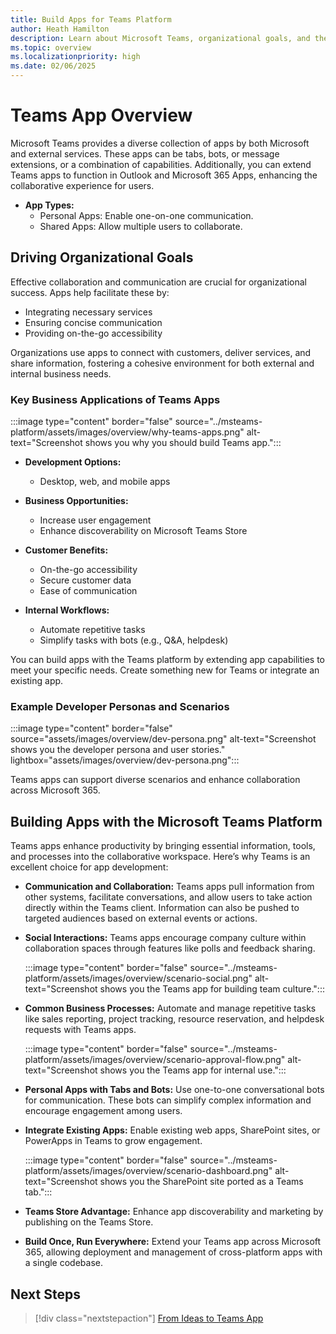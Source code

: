 ```yaml
---
title: Build Apps for Teams Platform
author: Heath Hamilton
description: Learn about Microsoft Teams, organizational goals, and the advantages of building apps on the Teams platform.
ms.topic: overview
ms.localizationpriority: high
ms.date: 02/06/2025
---
```


# Teams App Overview

Microsoft Teams provides a diverse collection of apps by both Microsoft and external services. These apps can be tabs, bots, or message extensions, or a combination of capabilities. Additionally, you can extend Teams apps to function in Outlook and Microsoft 365 Apps, enhancing the collaborative experience for users.

- **App Types:**
  - Personal Apps: Enable one-on-one communication.
  - Shared Apps: Allow multiple users to collaborate.

## Driving Organizational Goals

Effective collaboration and communication are crucial for organizational success. Apps help facilitate these by:

- Integrating necessary services
- Ensuring concise communication
- Providing on-the-go accessibility

Organizations use apps to connect with customers, deliver services, and share information, fostering a cohesive environment for both external and internal business needs.

### Key Business Applications of Teams Apps

:::image type="content" border="false" source="../msteams-platform/assets/images/overview/why-teams-apps.png" alt-text="Screenshot shows you why you should build Teams app.":::

- **Development Options:**
  - Desktop, web, and mobile apps

- **Business Opportunities:**
  - Increase user engagement
  - Enhance discoverability on Microsoft Teams Store

- **Customer Benefits:**
  - On-the-go accessibility
  - Secure customer data
  - Ease of communication

- **Internal Workflows:**
  - Automate repetitive tasks
  - Simplify tasks with bots (e.g., Q&A, helpdesk)

You can build apps with the Teams platform by extending app capabilities to meet your specific needs. Create something new for Teams or integrate an existing app.

### Example Developer Personas and Scenarios

:::image type="content" border="false" source="assets/images/overview/dev-persona.png" alt-text="Screenshot shows you the developer persona and user stories." lightbox="assets/images/overview/dev-persona.png":::

Teams apps can support diverse scenarios and enhance collaboration across Microsoft 365.

## Building Apps with the Microsoft Teams Platform

Teams apps enhance productivity by bringing essential information, tools, and processes into the collaborative workspace. Here’s why Teams is an excellent choice for app development:

- **Communication and Collaboration:**
  Teams apps pull information from other systems, facilitate conversations, and allow users to take action directly within the Teams client. Information can also be pushed to targeted audiences based on external events or actions.

- **Social Interactions:**
  Teams apps encourage company culture within collaboration spaces through features like polls and feedback sharing.

  :::image type="content" border="false" source="../msteams-platform/assets/images/overview/scenario-social.png" alt-text="Screenshot shows you the Teams app for building team culture.":::

- **Common Business Processes:**
  Automate and manage repetitive tasks like sales reporting, project tracking, resource reservation, and helpdesk requests with Teams apps.

  :::image type="content" border="false" source="../msteams-platform/assets/images/overview/scenario-approval-flow.png" alt-text="Screenshot shows you the Teams app for internal use.":::

- **Personal Apps with Tabs and Bots:**
  Use one-to-one conversational bots for communication. These bots can simplify complex information and encourage engagement among users.

- **Integrate Existing Apps:**
  Enable existing web apps, SharePoint sites, or PowerApps in Teams to grow engagement.

  :::image type="content" border="false" source="../msteams-platform/assets/images/overview/scenario-dashboard.png" alt-text="Screenshot shows you the SharePoint site ported as a Teams tab.":::

- **Teams Store Advantage:**
  Enhance app discoverability and marketing by publishing on the Teams Store.

- **Build Once, Run Everywhere:**
  Extend your Teams app across Microsoft 365, allowing deployment and management of cross-platform apps with a single codebase.

## Next Steps

> [!div class="nextstepaction"]
> [From Ideas to Teams App](overview-story.md)